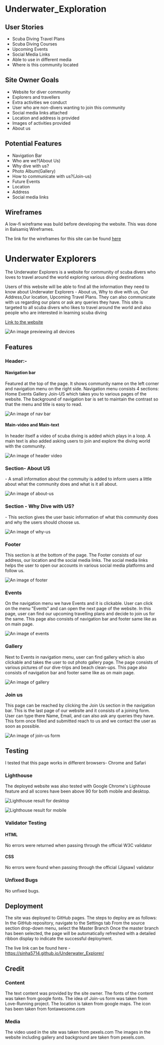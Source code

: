 # Underwater_Exploration
## User Stories
- Scuba Diving Travel Plans
- Scuba Diving Courses
- Upcoming Events
- Social Media Links
- Able to use in different media 
- Where is this community located
## Site Owner Goals
- Website for diver community
- Explorers and travellers
- Extra activities we conduct
- User who are non-divers wanting to join this community
- Social media links attached
- Location and address is provided
- Images of activities provided
- About us
## Potential Features
- Navigation Bar
- Who are we?(About Us)
- Why dive with us?
- Photo Album(Gallery)
- How to communicate with us?(Join-us)
- Future Events
- Location
- Address
- Social media links
## Wireframes
A low-fi wireframe was build before developing the website. This was done in Balsamiq Wireframes. 

 The link for the wireframes for this site can be found [here](https://github.com/Sinha5714/Underwater_Explorer/blob/main/assets/screenshots/wireframes)

# Underwater Explorers
<p> The Underwater Explorers is a website for community of scuba divers who loves to travel around the world exploring various diving destinations</p>
<p>Users of this website will be able to find all the information they need to know about Underwater Explorers - About us, Why to dive with us, Our Address,Our location, Upcoming Travel Plans. They can also communicate with us regarding our plans or ask any queries they have. This site is targeted to all scuba divers who likes to travel around the world and also people who are interested in learning scuba diving </p>

[Link to the website](https://sinha5714.github.io/Underwater_Explorer/)

![An image previewing all devices](assets/screenshots/devices-preview.png)

<h2> Features</h2>

<h3>Header:-</h3>

<h4>Navigation bar</h4>
<p> Featured at the top of the page. It shows community name on the left corner and navigation menu on the right       
      side.  
    Navigation menu consists 4 sections: Home Events Gallery Join-US which takes you to various pages of the website.
    The background of navigation bar is set to maintain the contrast so that the menu and title is easy to read.
    
  ![An image of nav bar](/assets/screenshots/header.png)

<h4>Main-video and Main-text</h4>
  <p>In header itself a video of scuba diving is added which plays in a loop. 
  A main text is also added asking users to join and explore the diving world with the community.</p>

![An image of header video](assets/screenshots/main-video.png)

<h3>Section- About US</h3>
- A small information about the commuity is added to inform users a little about what the community does and what is it all about.

![An image of about-us](/assets/screenshots/about-us.png)

<h3>Section - Why Dive with US?</h3>
- This section gives the user basic information of what this community does and why the users should choose us.

![An image of why-us](assets/screenshots/why-us.png)

<h3>Footer</h3>
This section is at the bottom of the page. 
The Footer consists of our address, our location and the social media links.
The social media links helps the user to open our accounts in various social media platforms and follow us.

![An image of footer](assets/screenshots/footer.png)

<h3> Events </h3>
On the navigation menu we have Events and it is clickable. User can click on the menu "Events" and can open the next page of the website.
In this page, user can find our upcoming travelling plans and decide to join us for the same.
This page also consists of navigation bar and footer same like as on main page.

![An image of events](assets/screenshots/events.png)

<h3> Gallery </h3>
Next to Events in navigation menu, user can find gallery which is also clickable and takes the user to out photo gallery page.
The page consists of various pictures of our dive-trips and beach clean-ups. This page also consists of navigation bar and footer same like as on main page.

![An image of gallery](assets/screenshots/gallery.png)

<h3> Join us</h3>
This page can be reached by clicking the Join Us section in the navigation bar. This is the last page of our website and it consists of a joining form. User can type there Name, Email, and can also ask any queries they have. This form once filled and submitted reach to us and we contact the user as soon as possible.

![An image of join-us form](assets/screenshots/form.png)

<h2>Testing</h2>
I tested that this page works in different browsers- Chrome and Safari
<h3>Lighthouse</h3>
The deployed website was also tested with Google Chrome's Lighhouse feature and all scores have been above 90 for both mobile and desktop.

![Lighthouse result for desktop](assets/screenshots/desktop-lighthouse.png)

![Lighthouse result for mobile](assets/screenshots/mobile-lighthouse.png)

<h3>Validator Testing</h3>
<h4>HTML</h4>
No errors were returned when passing through the official W3C validator
<h4>CSS</h4>
No errors were found when passing through the official (Jigsaw) validator
<h3>Unfixed Bugs</h3>
No unfixed bugs.
<h2>Deployment</h2>
The site was deployed to GitHub pages. The steps to deploy are as follows:
In the GitHub repository, navigate to the Settings tab
From the source section drop-down menu, select the Master Branch
Once the master branch has been selected, the page will be automatically refreshed with a detailed ribbon display to indicate the successful deployment.

The live link can be found here - https://sinha5714.github.io/Underwater_Explorer/
<h2>Credit</h2>
<h3>Content</h3>
The text content was provided by the site owner.
The fonts of the content was taken from google fonts.
The idea of Join-us form was taken from Love-Running project.
The location is taken from google maps.
The icon has been taken from fontawesome.com 

<h3>Media</h3>
The video used in the site was taken from pexels.com
The images in the website including gallery and background are taken from pexels.com.



